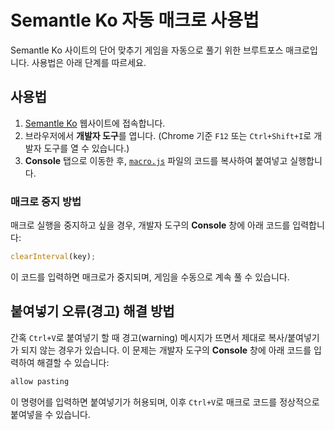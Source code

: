 # Semantle Ko 자동 매크로 사용법

Semantle Ko 사이트의 단어 맞추기 게임을 자동으로 풀기 위한 브루트포스 매크로입니다. 사용법은 아래 단계를 따르세요.

## 사용법

1. [Semantle Ko](https://semantle-ko.newsjel.ly/) 웹사이트에 접속합니다.
2. 브라우저에서 **개발자 도구**를 엽니다. (Chrome 기준 `F12` 또는 `Ctrl+Shift+I`로 개발자 도구를 열 수 있습니다.)
3. **Console** 탭으로 이동한 후, [`macro.js`](./macro.js) 파일의 코드를 복사하여 붙여넣고 실행합니다.

### 매크로 중지 방법

매크로 실행을 중지하고 싶을 경우, 개발자 도구의 **Console** 창에 아래 코드를 입력합니다:
```javascript
clearInterval(key);
```

이 코드를 입력하면 매크로가 중지되며, 게임을 수동으로 계속 풀 수 있습니다.

## 붙여넣기 오류(경고) 해결 방법

간혹 `Ctrl+V`로 붙여넣기 할 때 경고(warning) 메시지가 뜨면서 제대로 복사/붙여넣기가 되지 않는 경우가 있습니다. 이 문제는 개발자 도구의 **Console** 창에 아래 코드를 입력하여 해결할 수 있습니다:

```javascript
allow pasting
```

이 명령어를 입력하면 붙여넣기가 허용되며, 이후 `Ctrl+V`로 매크로 코드를 정상적으로 붙여넣을 수 있습니다.
